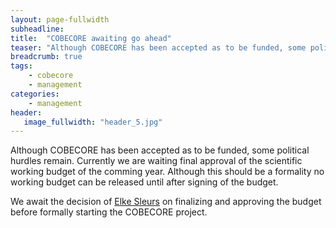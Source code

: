 ```yaml
---
layout: page-fullwidth
subheadline: 
title:  "COBECORE awaiting go ahead"
teaser: "Although COBECORE has been accepted as to be funded, some political hurdles remain..."
breadcrumb: true
tags:
    - cobecore
    - management
categories:
    - management
header:
   image_fullwidth: "header_5.jpg"   
---
```


Although COBECORE has been accepted as to be funded, some political hurdles remain. Currently we are waiting final approval of the scientific working budget of the comming year. Although this should be a formality no working budget can be released until after signing of the budget.

We await the decision of [Elke Sleurs](http://www.belgium.be/nl/over_belgie/overheid/federale_overheid/federale_regering/samenstelling_regering/index_elke_sleurs) on finalizing and approving the budget before formally starting the COBECORE project.